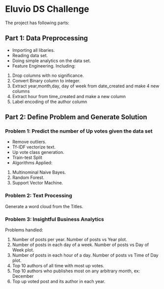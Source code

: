 # Eluvio DS Challenge

The project has following parts:

## Part 1: Data Preprocessing ##
- Importing all libaries.
- Reading data set.
- Doing simple analytics on the data set.
- Feature Engineering. Including: 
1. Drop columns with no significance.
2. Convert Binary column to integer.
3. Extract year,month,day, day of week from date_created and make 4 new columns
4. Extract hour from time_created and make a new column
5. Label encoding of the author column
 
 ## Part 2: Define Problem and Generate Solution ##
 ### Problem 1: Predict the number of Up votes given the data set ###
 - Remove outliers.
 - Tf-IDF vectorize text.
 - Up vote class generation.
 - Train-test Split
 - Algorithms Applied:
 1. Multinominal Naive Bayes.
 2. Random Forest.
 3. Support Vector Machine.
 
 
  ### Problem 2: Text Processing ###
Generate a word cloud from the Titles.

### Problem 3: Insightful Business Analytics ###
Problems handled:

1. Number of posts per year. Number of posts vs Year plot.
2. Number of posts in each day of a week. Number of posts vs Day of Week plot.
3. Number of posts in each hour of a day. Number of posts vs Time of Day plot.
4. Top 10 authors of all time with most up votes.
5. Top 10 authors who publishes most on any arbitrary month, ex: December
6. Top up voted post and its author in each year.
